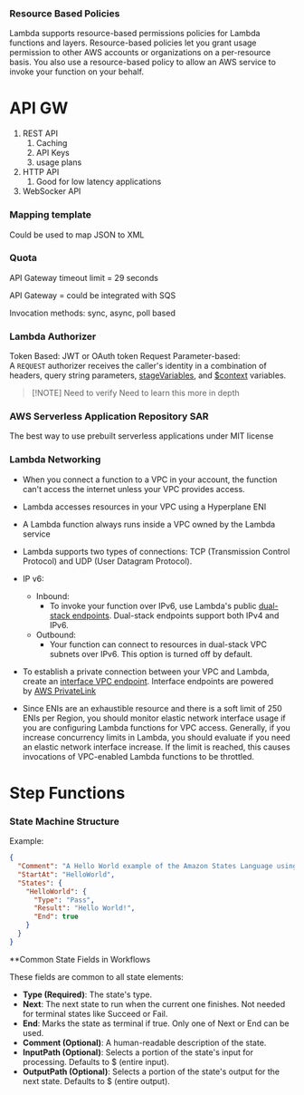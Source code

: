 ### Resource Based Policies
Lambda supports resource-based permissions policies for Lambda functions and layers. Resource-based policies let you grant usage permission to other AWS accounts or organizations on a per-resource basis. You also use a resource-based policy to allow an AWS service to invoke your function on your behalf.

# API GW

1. REST API
	1. Caching
	2. API Keys
	3. usage plans
2. HTTP API
	1. Good for low latency applications
3. WebSocker API

### Mapping template

Could be used to map JSON to XML

### Quota
API Gateway timeout limit = 29 seconds

API Gateway = could be integrated with SQS

Invocation methods: sync, async, poll based

### Lambda Authorizer
Token Based: JWT or OAuth token
Request Parameter-based: A `REQUEST` authorizer receives the caller's identity in a combination of headers, query string parameters, [stageVariables](https://docs.aws.amazon.com/apigateway/latest/developerguide/api-gateway-mapping-template-reference.html#stagevariables-template-reference), and [$context](https://docs.aws.amazon.com/apigateway/latest/developerguide/api-gateway-mapping-template-reference.html#context-variable-reference) variables.


> [!NOTE] Need to verify 
>Need to learn this more in depth


###   AWS Serverless Application Repository SAR
The best way to use prebuilt serverless applications under MIT license


### Lambda Networking
- When you connect a function to a VPC in your account, the function can't access the internet unless your VPC provides access.
- Lambda accesses resources in your VPC using a Hyperplane ENI
- A Lambda function always runs inside a VPC owned by the Lambda service
- Lambda supports two types of connections: TCP (Transmission Control Protocol) and UDP (User Datagram Protocol).

- IP v6:
    - Inbound:
        - To invoke your function over IPv6, use Lambda's public [dual-stack endpoints](https://docs.aws.amazon.com/general/latest/gr/rande.html#dual-stack-endpoints). Dual-stack endpoints support both IPv4 and IPv6.
    - Outbound:
        - Your function can connect to resources in dual-stack VPC subnets over IPv6. This option is turned off by default.

- To establish a private connection between your VPC and Lambda, create an [interface VPC endpoint](https://docs.aws.amazon.com/vpc/latest/privatelink/vpce-interface.html). Interface endpoints are powered by [AWS PrivateLink](https://aws.amazon.com/privatelink)
- Since ENIs are an exhaustible resource and there is a soft limit of 250 ENIs per Region, you should monitor elastic network interface usage if you are configuring Lambda functions for VPC access. Generally, if you increase concurrency limits in Lambda, you should evaluate if you need an elastic network interface increase. If the limit is reached, this causes invocations of VPC-enabled Lambda functions to be throttled.

# Step Functions

### State Machine Structure

Example:

```json
{
  "Comment": "A Hello World example of the Amazon States Language using a Pass state",
  "StartAt": "HelloWorld",
  "States": {
    "HelloWorld": {
      "Type": "Pass",
      "Result": "Hello World!",
      "End": true
    }
  }
}

```


**Common State Fields in Workflows

These fields are common to all state elements:

- **Type (Required)**: The state's type.
- **Next**: The next state to run when the current one finishes. Not needed for terminal states like Succeed or Fail.
- **End**: Marks the state as terminal if true. Only one of Next or End can be used.
- **Comment (Optional)**: A human-readable description of the state.
- **InputPath (Optional)**: Selects a portion of the state's input for processing. Defaults to $ (entire input).
- **OutputPath (Optional)**: Selects a portion of the state's output for the next state. Defaults to $ (entire output).

